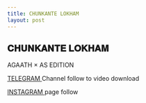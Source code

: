 ```yaml
---
title: CHUNKANTE LOKHAM
layout: post
---
```


## 𝐂𝐇𝐔𝐍𝐊𝐀𝐍𝐓𝐄 𝐋𝐎𝐊𝐇𝐀𝐌

AGAATH × AS EDITION

[ TELEGRAM ](https://t.me/chunkante_lokham) Channel follow to video download

[ INSTAGRAM ](https://instagram.com/chunkante_lokham?utm_medium=copy_link) page follow 
